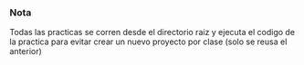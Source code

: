 ### Nota
Todas las practicas se corren desde el directorio raiz y ejecuta el codigo de la practica para
evitar crear un nuevo proyecto por clase (solo se reusa el anterior)

